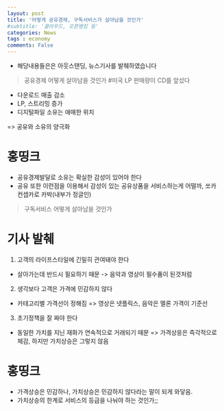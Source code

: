 ```yaml
---
layout: post
title: '어떻게 공유경제, 구독서비스가 살아남을 것인가'
#subtitle: '클라우드, 오픈뱅킹 등'
categories: News
tags : economy
comments: False
---
```

- 해당내용들은은 아웃스탠딩, 뉴스기사를 발췌하였습니다

> 공유경제 어떻게 살아남을 것인가
#미국 LP 판매량이 CD를 앞섰다

- 다운로드 매출 감소
- LP, 스트리밍 증가
- 디지털파일 소유는 애매한 위치

=> 공유와 소유의 양극화

# 홍띵크

- 공유경제발달로 소유는 확실한 감성이 있어야 한다
- 공유 또한 이런점을 이용해서 감성이 있는 공유상품을 서비스하는게 어떨까, 쏘카 컨셉카로 카박(내부가 정글인)

> 구독서비스 어떻게 살아남을 것인가
# 기사 발췌

1. 고객의 라이프스타일에 긴밀히 관여돼야 한다
- 살아가는데 반드시 필요하기 때문 -> 음악과 영상이 필수품이 된것처럼
2. 생각보다 고객은 가격에 민감하지 않다
- 카테고리별 가격선이 정해짐 => 영상은 넷플릭스, 음악은 멜론 가격이 기준선
3. 초기정책을 잘 짜야 한다
- 동일한 가치를 지닌 재화가 연속적으로 거래되기 때문 => 가격상응은 즉각적으로 체감, 하지만 가치상승은 그렇지 않음

# 홍띵크
- 가격상승은 민감하나, 가치상승은 민감하지 않다라는 말이 되게 와닿음.
- 가치상승의 한계로 서비스의 등급을 나눠야 하는 것인가;;